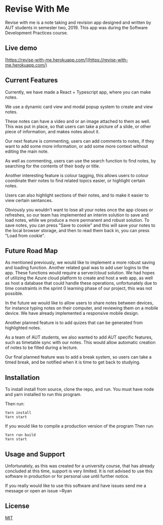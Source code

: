 # Revise With Me

Revise with me is a note taking and revision app designed and written by AUT students in semester two, 2019. This app was during the Software Development Practices course.

## Live demo
[https://revise-with-me.herokuapp.com/](https://revise-with-me.herokuapp.com/)
## Current Features

Currently, we have made a React + Typescript app, where you can make notes. 

We use a dynamic card view and modal popup system to create and view notes.

These notes can have a video and or an image attached to them as well. This was put in place, so that users can take a picture of a slide, or other piece of information, and makes notes about it.

Our next feature is commenting, users can add comments to notes, if they want to add some more information, or add some more context without editing the main note.

As well as commenting, users can use the search function to find notes, by searching for the contents of their body or title.

Another interesting feature is colour tagging, this allows users to colour coordinate their notes to find related topics easier, or highlight certain notes.

Users can also highlight sections of their notes, and to make it easier to view certain sentances.

Obviously you wouldn't want to lose all your notes once the app closes or refreshes, so our team has implemented an interim solution to save and load notes, while we produce a more permanent and robust solution.
To save notes, you can press "Save to cookie" and this will save your notes to the local browser storage, and then to read them back in, you can press "Load from cookie".

## Future Road Map

As mentioned previously, we would like to implement a more robust saving and loading function. Another related goal was to add user logins to the app. These functions would require a server/cloud solution. We had hopes of utilizing the Azure cloud platform to create and host a web app, as well as host a database that could handle these operations, unfortunately due to time constraints in the sprint 0 learning phase of our project, this was not possible.

In the future we would like to allow users to share notes between devices, for instance typing notes on their computer, and reviewing them on a mobile device. We have already implemented a responsive mobile design.

Another planned feature is to add quizes that can be generated from highlighted notes.

As a team of AUT students, we also wanted to add AUT specific features, such as timetable sync with our notes. This would allow automatic creation of notes to be filled during a lecture.

Our final planned feature was to add a break system, so users can take a timed break, and be notified when it is time to get back to studying.

## Installation
To install install from source, clone the repo, and run.
You must have node and yarn installed to run this program.

Then run:
```
Yarn install
Yarn start
```

If you would like to compile a production version of the program
Then run:
```
Yarn run build
Yarn start
```
## Usage and Support
Unfortunately, as this was created for a university course, that has already concluded at this time, support is very limited. It is not advised to use this software in production or for personal use until further notice.

If you really would like to use this software and have issues send me a message or open an issue ~Ryan

## License
[MIT](https://choosealicense.com/licenses/mit/)